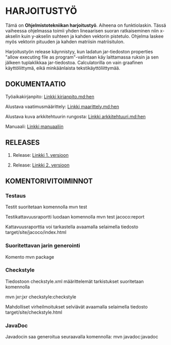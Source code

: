 # HARJOITUSTYÖ

Tämä on **Ohjelmistotekniikan harjoitustyö**. Aiheena on funktiolaskin. 
Tässä vaiheessa ohjelmassa toimii yhden lineaarisen suoran ratkaiseminen niin x-akselin kuin y-akselin suhteen ja kahden vektorin pistetulo. Ohjelma laskee myös vektorin pituuden ja kahden matriisin matriisitulon.

Harjoitustyön release käynnistyy, kun ladatun jar-tiedoston properties  "allow executing file as program"-valintaan käy laittamassa ruksin ja sen jälkeen tuplaklikkaa jar-tiedostoa. Calculatorilla on vain graafinen käyttöliittymä, eikä minkäänlaista tekstikäyttöliittymää.


## DOKUMENTAATIO

Työaikakirjanpito:
[Linkki kirjanpito.md:hen](https://github.com/att78/ot-harjoitustyo/blob/master/dokumentointi/kirjanpito.md)

Alustava vaatimusmäärittely:
[Linkki maarittely.md:hen](https://github.com/att78/ot-harjoitustyo/blob/master/dokumentointi/maarittely.md)

Alustava kuva arkkitehtuurin rungosta:
[Linkki arkkitehtuuri.md:hen](https://github.com/att78/ot-harjoitustyo/blob/master/dokumentointi/arkkitehtuuri.md)

Manuaali:
[Linkki manuaaliin](https://github.com/att78/ot-harjoitustyo/blob/master/dokumentointi/manuaali.md)


## RELEASES
1. Release:
[Linkki 1. versioon](https://github.com/att78/ot-harjoitustyo/releases/tag/viikko5)

2. Release:
[Linkki 2. versioon](https://github.com/att78/ot-harjoitustyo/releases/tag/viikko6)


## KOMENTORIVITOIMINNOT

### Testaus

Testit suoritetaan komennolla mvn test

Testikattavuusraportti luodaan komennolla mvn test jacoco:report

Kattavuusraporttia voi tarkastella avaamalla selaimella tiedosto target/site/jacoco/index.html

### Suoritettavan jarin generointi

Komento mvn package


### Checkstyle

Tiedostoon checkstyle.xml määrittelemät tarkistukset suoritetaan komennolla

 mvn jxr:jxr checkstyle:checkstyle

Mahdolliset virheilmoitukset selviävät avaamalla selaimella tiedosto target/site/checkstyle.html


### JavaDoc
Javadocin saa generoitua seuraavalla komennolla:
mvn javadoc:javadoc
